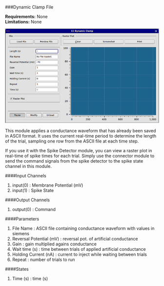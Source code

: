 ###Dynamic Clamp File

**Requirements:** None  
**Limitations:** None  

![Module GUI](dynamic-clamp-file.png)

<!--start-->
This module applies a conductance waveform that has already been saved in ASCII format. It uses the current real-time period to determine the length of the trial, sampling one row from the ASCII file at each time step.  

If you use it with the Spike Detector module, you can view a raster plot in real-time of spike times for each trial. Simply use the connector module to send the command signals from the spike detector to the spike state channel in this module.  
<!--end-->

####Input Channels
1. input(0) : Membrane Potential (mV)
2. input(1) : Spike State

####Output Channels
1. output(0) : Command

####Parameters
1. File Name : ASCII file containing conductance waveform with values in siemens
2. Reversal Potential (mV) : reversal pot. of artificial conductance
3. Gain : gain multiplied agains conductance
4. Wait time (s) : time between trials of applied artificial conductance
5. Holding Current (nA) : current to inject while waiting between trials
6. Repeat : number of trials to run

####States
1. Time (s) : time (s)
